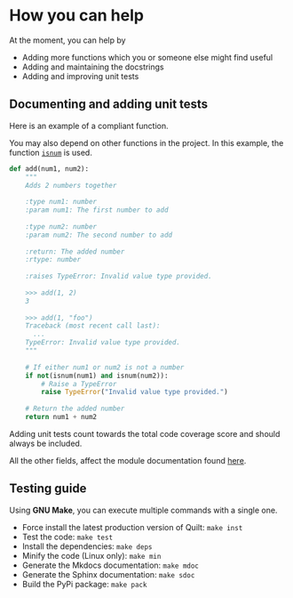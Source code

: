 # How you can help

At the moment, you can help by

- Adding more functions which you or someone else might find useful
- Adding and maintaining the docstrings
- Adding and improving unit tests

## Documenting and adding unit tests

Here is an example of a compliant function.

You may also depend on other functions in the project.
In this example, the function [`isnum`](https://github.com/Richienb/quilt/blob/43ef83d008116683c4b946e30087521d4369e2c9/src/quilt_lang/__init__.py#L17310) is used.

```py
def add(num1, num2):
    """
    Adds 2 numbers together
    
    :type num1: number
    :param num1: The first number to add
    
    :type num2: number
    :param num2: The second number to add
    
    :return: The added number
    :rtype: number
    
    :raises TypeError: Invalid value type provided.
    
    >>> add(1, 2)
    3
    
    >>> add(1, "foo")
    Traceback (most recent call last):
      ...
    TypeError: Invalid value type provided.
    """
    
    # If either num1 or num2 is not a number
    if not(isnum(num1) and isnum(num2)):
        # Raise a TypeError
        raise TypeError("Invalid value type provided.")
    
    # Return the added number
    return num1 + num2
```

Adding unit tests count towards the total code coverage score and should always be included.

All the other fields, affect the module documentation found [here](https://quilt-lang.richie-bendall.ml/commands/quilt_lang.html#module-quilt_lang).

## Testing guide

Using **GNU Make**, you can execute multiple commands with a single one.

- Force install the latest production version of Quilt: `make inst`
- Test the code: `make test`
- Install the dependencies: `make deps`
- Minify the code (Linux only): `make min`
- Generate the Mkdocs documentation: `make mdoc`
- Generate the Sphinx documentation: `make sdoc`
- Build the PyPi package: `make pack`
